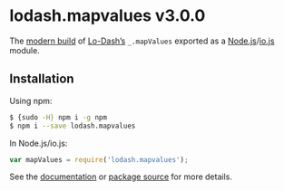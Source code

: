 # lodash.mapvalues v3.0.0

The [modern build](https://github.com/lodash/lodash/wiki/Build-Differences) of [Lo-Dash’s](https://lodash.com/) `_.mapValues` exported as a [Node.js](http://nodejs.org/)/[io.js](https://iojs.org/) module.

## Installation

Using npm:

```bash
$ {sudo -H} npm i -g npm
$ npm i --save lodash.mapvalues
```

In Node.js/io.js:

```js
var mapValues = require('lodash.mapvalues');
```

See the [documentation](https://lodash.com/docs#mapValues) or [package source](https://github.com/lodash/lodash/blob/3.0.0-npm-packages/lodash.mapvalues) for more details.
